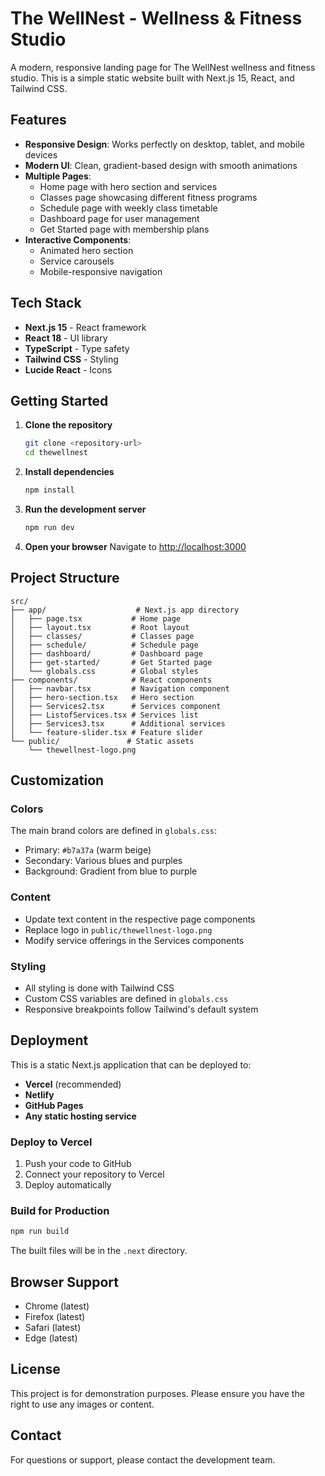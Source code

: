 # The WellNest - Wellness & Fitness Studio

A modern, responsive landing page for The WellNest wellness and fitness studio. This is a simple static website built with Next.js 15, React, and Tailwind CSS.

## Features

- **Responsive Design**: Works perfectly on desktop, tablet, and mobile devices
- **Modern UI**: Clean, gradient-based design with smooth animations
- **Multiple Pages**:
  - Home page with hero section and services
  - Classes page showcasing different fitness programs
  - Schedule page with weekly class timetable
  - Dashboard page for user management
  - Get Started page with membership plans
- **Interactive Components**:
  - Animated hero section
  - Service carousels
  - Mobile-responsive navigation

## Tech Stack

- **Next.js 15** - React framework
- **React 18** - UI library
- **TypeScript** - Type safety
- **Tailwind CSS** - Styling
- **Lucide React** - Icons

## Getting Started

1. **Clone the repository**

   ```bash
   git clone <repository-url>
   cd thewellnest
   ```

2. **Install dependencies**

   ```bash
   npm install
   ```

3. **Run the development server**

   ```bash
   npm run dev
   ```

4. **Open your browser**
   Navigate to [http://localhost:3000](http://localhost:3000)

## Project Structure

```
src/
├── app/                    # Next.js app directory
│   ├── page.tsx           # Home page
│   ├── layout.tsx         # Root layout
│   ├── classes/           # Classes page
│   ├── schedule/          # Schedule page
│   ├── dashboard/         # Dashboard page
│   ├── get-started/       # Get Started page
│   └── globals.css        # Global styles
├── components/            # React components
│   ├── navbar.tsx         # Navigation component
│   ├── hero-section.tsx   # Hero section
│   ├── Services2.tsx      # Services component
│   ├── ListofServices.tsx # Services list
│   ├── Services3.tsx      # Additional services
│   └── feature-slider.tsx # Feature slider
└── public/               # Static assets
    └── thewellnest-logo.png
```

## Customization

### Colors

The main brand colors are defined in `globals.css`:

- Primary: `#b7a37a` (warm beige)
- Secondary: Various blues and purples
- Background: Gradient from blue to purple

### Content

- Update text content in the respective page components
- Replace logo in `public/thewellnest-logo.png`
- Modify service offerings in the Services components

### Styling

- All styling is done with Tailwind CSS
- Custom CSS variables are defined in `globals.css`
- Responsive breakpoints follow Tailwind's default system

## Deployment

This is a static Next.js application that can be deployed to:

- **Vercel** (recommended)
- **Netlify**
- **GitHub Pages**
- **Any static hosting service**

### Deploy to Vercel

1. Push your code to GitHub
2. Connect your repository to Vercel
3. Deploy automatically

### Build for Production

```bash
npm run build
```

The built files will be in the `.next` directory.

## Browser Support

- Chrome (latest)
- Firefox (latest)
- Safari (latest)
- Edge (latest)

## License

This project is for demonstration purposes. Please ensure you have the right to use any images or content.

## Contact

For questions or support, please contact the development team.
